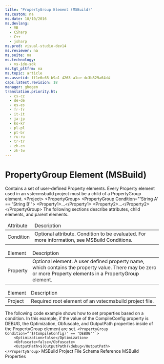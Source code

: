 ```yaml
---
title: "PropertyGroup Element (MSBuild)"
ms.custom: na
ms.date: 10/10/2016
ms.devlang: 
  - VB
  - CSharp
  - C++
  - jsharp
ms.prod: visual-studio-dev14
ms.reviewer: na
ms.suite: na
ms.technology: 
  - vs-ide-sdk
ms.tgt_pltfrm: na
ms.topic: article
ms.assetid: ff1e6c68-b9a1-4263-a1ce-dc3b829a64d4
caps.latest.revision: 18
manager: ghogen
translation.priority.ht: 
  - cs-cz
  - de-de
  - es-es
  - fr-fr
  - it-it
  - ja-jp
  - ko-kr
  - pl-pl
  - pt-br
  - ru-ru
  - tr-tr
  - zh-cn
  - zh-tw
---
```

# PropertyGroup Element (MSBuild)
<?xml version="1.0" encoding="utf-8"?>
<developerXmlReference xmlns="http://ddue.schemas.microsoft.com/authoring/2003/5" xmlns:xlink="http://www.w3.org/1999/xlink" xmlns:xsi="http://www.w3.org/2001/XMLSchema-instance" xsi:schemaLocation="http://ddue.schemas.microsoft.com/authoring/2003/5 http://clixdevr3.blob.core.windows.net/ddueschema/developer.xsd">
  <introduction>
    <para>Contains a set of user-defined <legacyLink xlink:href="69ab08ab-3e76-41dd-a01b-49aa1d2e0cac">Property</legacyLink> elements. Every <unmanagedCodeEntityReference>Property</unmanagedCodeEntityReference> element used in an <token>vstecmsbuild</token> project must be a child of a <unmanagedCodeEntityReference>PropertyGroup</unmanagedCodeEntityReference> element.</para>
  </introduction>
  <schemaHierarchy>
    <link xlink:href="">&lt;Project&gt;</link>
    <link xlink:href="">    &lt;PropertyGroup&gt;</link>
  </schemaHierarchy>
  <syntaxSection>
    <legacySyntax>&lt;PropertyGroup Condition="'String A' == 'String B'"&gt;
    &lt;<parameterReference>Property1</parameterReference>&gt;...&lt;/<parameterReference>Property1</parameterReference>&gt;
    &lt;<parameterReference>Property2</parameterReference>&gt;...&lt;/<parameterReference>Property2</parameterReference>&gt;
&lt;/PropertyGroup&gt;</legacySyntax>
  </syntaxSection>
  <attributesandElements>
    <para>The following sections describe attributes, child elements, and parent elements.</para>
    <attributes>
      <table xmlns:caps="http://schemas.microsoft.com/build/caps/2013/11">
        <thead>
          <tr>
            <TD>
              <para>Attribute</para>
            </TD>
            <TD>
              <para>Description</para>
            </TD>
          </tr>
        </thead>
        <tbody>
          <tr>
            <TD>
              <para>Condition</para>
            </TD>
            <TD>
              <para>Optional attribute.</para>
              <para>Condition to be evaluated. For more information, see <link xlink:href="9d7aa308-b667-48ed-b4c9-a61e49eb0a85">MSBuild Conditions</link>.</para>
            </TD>
          </tr>
        </tbody>
      </table>
    </attributes>
    <childElement>
      <table xmlns:caps="http://schemas.microsoft.com/build/caps/2013/11">
        <thead>
          <tr>
            <TD>
              <para>Element</para>
            </TD>
            <TD>
              <para>Description</para>
            </TD>
          </tr>
        </thead>
        <tbody>
          <tr>
            <TD>
              <para>
                <legacyLink xlink:href="69ab08ab-3e76-41dd-a01b-49aa1d2e0cac">Property</legacyLink>
              </para>
            </TD>
            <TD>
              <para>Optional element.</para>
              <para>A user defined property name, which contains the property value. There may be zero or more <placeholder>Property</placeholder> elements in a <unmanagedCodeEntityReference>PropertyGroup</unmanagedCodeEntityReference> element.</para>
            </TD>
          </tr>
        </tbody>
      </table>
    </childElement>
    <parentElement>
      <table xmlns:caps="http://schemas.microsoft.com/build/caps/2013/11">
        <thead>
          <tr>
            <TD>
              <para>Element</para>
            </TD>
            <TD>
              <para>Description</para>
            </TD>
          </tr>
        </thead>
        <tbody>
          <tr>
            <TD>
              <para>
                <legacyLink xlink:href="d1cda56a-dbef-4109-9201-39e962e3f653">Project</legacyLink>
              </para>
            </TD>
            <TD>
              <para>Required root element of an <token>vstecmsbuild</token> project file.</para>
            </TD>
          </tr>
        </tbody>
      </table>
    </parentElement>
  </attributesandElements>
  <codeExample>
    <description>
      <content>
        <para>The following code example shows how to set properties based on a condition. In this example, if the value of the <codeInline>CompileConfig</codeInline> property is <codeInline>DEBUG</codeInline>, the <codeInline>Optimization</codeInline>, <codeInline>Obfuscate</codeInline>, and <codeInline>OutputPath</codeInline> properties inside of the <unmanagedCodeEntityReference>PropertyGroup</unmanagedCodeEntityReference> element are set.</para>
      </content>
    </description>
    <code>&lt;PropertyGroup Condition="'$(CompileConfig)' == 'DEBUG'" &gt;
    &lt;Optimization&gt;false&lt;/Optimization&gt;
    &lt;Obfuscate&gt;false&lt;/Obfuscate&gt;
    &lt;OutputPath&gt;$(OutputPath)\debug&lt;/OutputPath&gt;
&lt;/PropertyGroup&gt;</code>
    <comments>
      <content />
    </comments>
  </codeExample>
  <relatedTopics>
<link xlink:href="d9a68146-1f43-4621-ac78-2c8c3f400936">MSBuild Project File Schema Reference</link>
<link xlink:href="962912ac-8931-49bf-a88c-0200b6e37362">MSBuild Properties</link>
</relatedTopics>
</developerXmlReference>